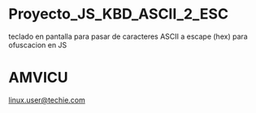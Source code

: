 # Proyecto_JS_KBD_ASCII_2_ESC
teclado en pantalla para pasar de caracteres ASCII a escape (hex) para ofuscacion en JS

# AMVICU
linux.user@techie.com